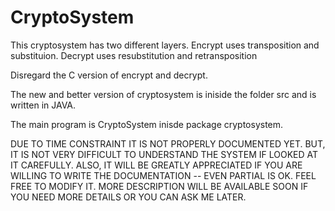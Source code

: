 CryptoSystem
============
This cryptosystem has two different layers.
Encrypt uses transposition and substituion. 
Decrypt uses resubstitution and retransposition

Disregard the C version of encrypt and decrypt.

The new and better version of cryptosystem is iniside the folder src and is written in JAVA.

The main program is CryptoSystem inisde package cryptosystem. 

DUE TO TIME CONSTRAINT IT IS NOT PROPERLY DOCUMENTED YET. BUT, IT IS NOT VERY DIFFICULT TO UNDERSTAND THE SYSTEM IF LOOKED AT IT CAREFULLY.
ALSO, IT WILL BE GREATLY APPRECIATED IF YOU ARE WILLING TO WRITE THE DOCUMENTATION -- EVEN PARTIAL IS OK.
FEEL FREE TO MODIFY IT.
MORE DESCRIPTION WILL BE AVAILABLE SOON IF YOU NEED MORE DETAILS OR YOU CAN ASK ME LATER.



 
